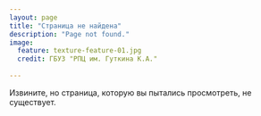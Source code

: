 ```yaml
---
layout: page
title: "Страница не найдена"
description: "Page not found."
image:
  feature: texture-feature-01.jpg
  credit: ГБУЗ "РПЦ им. Гуткина К.А."
  
---  
```


Извините, но страница, которую вы пытались просмотреть, не существует.

<!-- Sorry, but the page you were trying to view does not exist --- perhaps you can try searching for it below. -->

<!-- <script type="text/javascript">
  var GOOG_FIXURL_LANG = 'en';
  var GOOG_FIXURL_SITE = '{{ site.url }}'
</script>
<script type="text/javascript"
  src="http://linkhelp.clients.google.com/tbproxy/lh/wm/fixurl.js">
</script> -->
